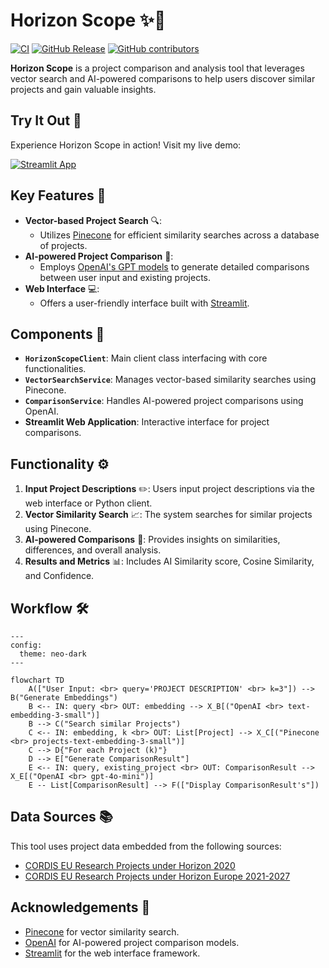 # Horizon Scope ✨📑

[![CI](https://img.shields.io/github/actions/workflow/status/turboflo/horizon-scope/ci.yml?branch=development&flat&logo=github&label=CI)](https://github.com/turboflo/horizon-scope/actions/workflows/ci.yml)
[![GitHub Release](https://img.shields.io/github/v/release/turboflo/horizon-scope?style=fflat&logo=github)](https://github.com/turboflo/horizon-scope/releases)
[![GitHub contributors](https://img.shields.io/github/contributors/turboflo/horizon-scope?style=flat&logo=github)](https://github.com/turboflo/horizon-scope/graphs/contributors)



**Horizon Scope** is a project comparison and analysis tool that leverages vector search and AI-powered comparisons to help users discover similar projects and gain valuable insights.

## Try It Out 🚀

Experience Horizon Scope in action! Visit my live demo:

[![Streamlit App](https://img.shields.io/badge/Streamlit-Open_App-FF4B4B?style=for-the-badge&logo=Streamlit&logoColor=white)](https://horizon-scope.streamlit.app)

## Key Features 🌟

- **Vector-based Project Search** 🔍: 
  - Utilizes [Pinecone](https://www.pinecone.io/) for efficient similarity searches across a database of projects.
- **AI-powered Project Comparison** 🤖:
  - Employs [OpenAI's GPT models](https://openai.com/) to generate detailed comparisons between user input and existing projects.
- **Web Interface** 💻:
  - Offers a user-friendly interface built with [Streamlit](https://streamlit.io/).

## Components 🧩

- **`HorizonScopeClient`**: Main client class interfacing with core functionalities.
- **`VectorSearchService`**: Manages vector-based similarity searches using Pinecone.
- **`ComparisonService`**: Handles AI-powered project comparisons using OpenAI.
- **Streamlit Web Application**: Interactive interface for project comparisons.

## Functionality ⚙️

1. **Input Project Descriptions** ✏️: Users input project descriptions via the web interface or Python client.
2. **Vector Similarity Search** 📈: The system searches for similar projects using Pinecone.
3. **AI-powered Comparisons** 🔗: Provides insights on similarities, differences, and overall analysis.
4. **Results and Metrics** 📊: Includes AI Similarity score, Cosine Similarity, and Confidence.

## Workflow 🛠️

```mermaid
---
config:
  theme: neo-dark
---

flowchart TD
    A(["User Input: <br> query='PROJECT DESCRIPTION' <br> k=3"]) --> B("Generate Embeddings")
    B <-- IN: query <br> OUT: embedding --> X_B[("OpenAI <br> text-embedding-3-small")]
    B --> C("Search similar Projects")
    C <-- IN: embedding, k <br> OUT: List[Project] --> X_C[("Pinecone <br> projects-text-embedding-3-small")]
    C --> D{"For each Project (k)"}
    D --> E["Generate ComparisonResult"]
    E <-- IN: query, existing_project <br> OUT: ComparisonResult --> X_E[("OpenAI <br> gpt-4o-mini")]
    E -- List[ComparisonResult] --> F(["Display ComparisonResult's"])
```

## Data Sources 📚

This tool uses project data embedded from the following sources:
- [CORDIS EU Research Projects under Horizon 2020](https://data.europa.eu/euodp/en/data/dataset/cordisH2020projects)
- [CORDIS EU Research Projects under Horizon Europe 2021-2027](https://data.europa.eu/data/datasets/cordis-eu-research-projects-under-horizon-europe-2021-2027)

## Acknowledgements 🙏

- [Pinecone](https://www.pinecone.io/) for vector similarity search.
- [OpenAI](https://openai.com/) for AI-powered project comparison models.
- [Streamlit](https://streamlit.io/) for the web interface framework.
